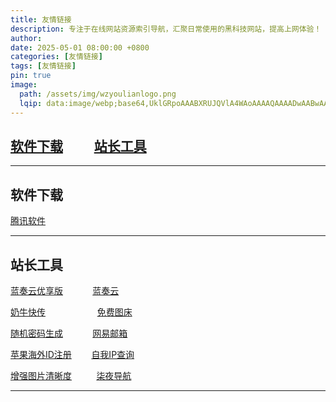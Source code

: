 ```yaml
---
title: 友情链接
description: 专注于在线网站资源索引导航，汇聚日常使用的黑科技网站，提高上网体验！
author: 
date: 2025-05-01 08:00:00 +0800
categories: [友情链接]
tags: [友情链接]
pin: true
image:
  path: /assets/img/wzyoulianlogo.png
  lqip: data:image/webp;base64,UklGRpoAAABXRUJQVlA4WAoAAAAQAAAADwAABwAAQUxQSDIAAAARL0AmbZurmr57yyIiqE8oiG0bejIYEQTgqiDA9vqnsUSI6H+oAERp2HZ65qP/VIAWAFZQOCBCAAAA8AEAnQEqEAAIAAVAfCWkAALp8sF8rgRgAP7o9FDvMCkMde9PK7euH5M1m6VWoDXf2FkP3BqV0ZYbO6NA/VFIAAAA
---
```



## [软件下载](#mulu1) &nbsp;&nbsp;&nbsp;&nbsp;&nbsp;&nbsp;&nbsp;&nbsp; [站长工具](#mulu2) 

---

## 软件下载<a id="mulu1"></a>

[腾讯软件](https://pc.qq.com)

---

## 站长工具<a id="mulu2">

[蓝奏云优享版](https://www.ilanzou.com) &nbsp;&nbsp;&nbsp;&nbsp;&nbsp;&nbsp;&nbsp;&nbsp;&nbsp;&nbsp; [蓝奏云](https://www.lanzou.com) 

[奶牛快传](https://cowtransfer.com) &nbsp;&nbsp;&nbsp;&nbsp;&nbsp;&nbsp;&nbsp;&nbsp;&nbsp;&nbsp;&nbsp;&nbsp;&nbsp;&nbsp;&nbsp;&nbsp;&nbsp;&nbsp;&nbsp;&nbsp;[免费图床](https://695402.xyz/mt/)

[随机密码生成](https://www.lddgo.net/string/randompassword)&nbsp;&nbsp;&nbsp;&nbsp;&nbsp;&nbsp;&nbsp;&nbsp;&nbsp;&nbsp;&nbsp; [网易邮箱](https://email.163.com/) 

[苹果海外ID注册](https://bitpie.zendesk.com/hc/zh-cn/articles/4402595605519-%E5%A6%82%E4%BD%95%E7%94%B3%E8%AF%B7%E8%8B%B9%E6%9E%9C%E6%B5%B7%E5%A4%96-Apple-ID)
 &nbsp;&nbsp;&nbsp;&nbsp;&nbsp;&nbsp;&nbsp;[自我IP查询](https://www.ip111.cn) 

[增强图片清晰度](https://www.photogrid.app/zh-cn)&nbsp;&nbsp;&nbsp;&nbsp;&nbsp;&nbsp;&nbsp;&nbsp;&nbsp;&nbsp;[柒夜导航](https://nav.qinight.com)

---
